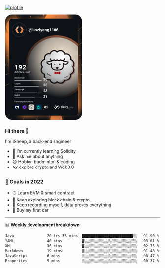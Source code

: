 [![profile](http://img.codelin.xyz/hello-im-isheep.svg)](https://www.calligrapher.ai/)

<a href="https://app.daily.dev/linziyang1106"><img src="/devcard.png" width="250" alt="ISheep's Dev Card"/></a>

### Hi there 🐏

I'm ISheep, a back-end engineer

- 🔭 I’m currently learning Solidity
- 💬 Ask me about anything
- 😄 Hobby: badminton & coding
- 👓 explore crypto and Web3.0

### 🚀 Goals in 2022
+ 🌕 Learn EVM & smart contract
+ 🤔 Keep exploring block chain & crypto
+ 🐏 Keep recording myself, data proves everything
+ 🚗 Buy my first car

-------

📊 **Weekly development breakdown**
<!--START_SECTION:waka-->

```text
Java               20 hrs 33 mins  ███████████████████████░░   91.90 %
YAML               40 mins         ▓░░░░░░░░░░░░░░░░░░░░░░░░   03.01 %
XML                36 mins         ▓░░░░░░░░░░░░░░░░░░░░░░░░   02.75 %
Markdown           19 mins         ▒░░░░░░░░░░░░░░░░░░░░░░░░   01.48 %
JavaScript         6 mins          ░░░░░░░░░░░░░░░░░░░░░░░░░   00.47 %
Properties         5 mins          ░░░░░░░░░░░░░░░░░░░░░░░░░   00.37 %
```

<!--END_SECTION:waka-->
